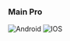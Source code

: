 
### Main Pro

<div id="badges">
  <a ref = "https://mainpro.app/about">
    <img src="https://img.shields.io/badge/android-grey?style=for-the-badge&logo=android&logoColor=white" alt="Android"/>
  </a>
  <a>
    <img src="https://img.shields.io/badge/iphone-blue?style=for-the-badge&logo=apple&logoColor=white" alt="IOS"/>
  </a>
 
</div>
